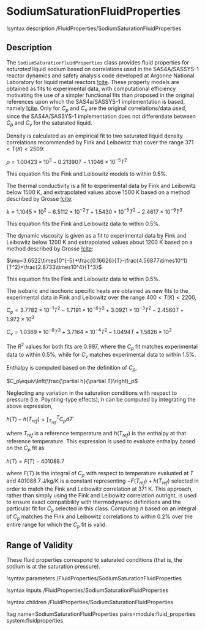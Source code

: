 # SodiumSaturationFluidProperties

!syntax description /FluidProperties/SodiumSaturationFluidProperties

## Description

The `SodiumSaturationFluidProperties` class provides fluid properties for _saturated_ liquid
sodium based on correlations used in the SAS4A/SASSYS-1 reactor dynamics
and safety analysis code developed at Argonne National Laboratory for
liquid metal reactors [!cite](sas). These property models are obtained as
fits to experimental data, with computational efficiency
motivating the use of a simpler functional fits than proposed in the original
references upon which the SAS4a/SASSYS-1 implementation is based,
namely [!cite](fink). Only for $C_p$ and $C_v$ are the original correlations/data
used, since the SAS4A/SASSYS-1 implementation does not differentiate between
$C_p$ and $C_v$ for the saturated liquid.

Density is calculated as an empirical fit to two saturated liquid
density correlations recommended by Fink and Leibowitz that
cover the range $371 < T (K) < 2509$:

$\rho=1.00423\times10^3-0.21390T-1.1046\times10^{-5}T^2$

This equation fits the Fink and Leibowitz models to within 9.5%.

The thermal conductivity is a fit to experimental data by Fink and Leibowitz
below 1500 K, and extrapolated values above 1500 K based on
a method described by Grosse [!cite](sas):

$k=1.1045\times10^2-6.5112\times10^{-2}T+1.5430\times10^{-5}T^2-2.4617\times10^{-9}T^3$

This equation fits the Fink and Leibowitz data to within 0.5%.

The dynamic viscosity is given as a fit to experimental data by Fink and
Leibowitz below 1200 K and extrapolated values about 1200 K based on
a method described by Grosse [!cite](sas):

$\mu=3.6522\times10^{-5}+\frac{0.16626}{T}-\frac{4.56877\times10^1}{T^2}+\frac{2.8733\times10^4}{T^3}$

This equation fits the Fink and Leibowitz data to within 0.5%.

The isobaric and isochoric specific heats are obtained as new fits to the
experimental data in Fink and Leibowitz over the range $400 < T (K) < 2200$,

$C_p=3.7782\times10^{-1}T^2-1.7191\times10^{-6}T^3+3.0921\times10^{-3}T^2-2.4560T+1.972\times10^3$

$C_v=1.0369\times10^{-8}T^3+3.7164\times10^{-4}T^2-1.0494T+1.5826\times10^3$

The $R^2$ values for both fits are 0.997, where the $C_p$ fit matches experimental
data to within 0.5%, while for $C_v$ matches experimental data to within 1.5%.

Enthalpy is computed based on the definition of $C_p$,

$C_p\equiv\left(\frac{\partial h}{\partial T}\right)_p$

Neglecting any variation in the saturation conditions with respect to pressure
(i.e. Poynting-type effects), $h$ can be computed by integrating the above
expression,

$h(T)-h(T_{ref})=\int_{T_{ref}}^TC_pdT'$

where $T_{ref}$ is a reference temperature and $h(T_{ref})$ is the enthalpy
at that reference temperature. This expression is used to evaluate enthalpy
based on the $C_p$ fit as

$h(T)=F(T)-401088.7$

where $F(T)$ is the integral of $C_p$ with respect to temperature evaluated
at $T$ and $401088.7$ J/kg/K is a constant representing $-F(T_{ref})+h(T_{ref})$
selected in order to match the Fink and Leibowitz correlation at 371 K.
This approach, rather than simply using the Fink and Leibowitz correlation outright,
is used to ensure exact compatibility with thermodynamic definitions and the particular
fit for $C_p$ selected in this class.
Computing $h$ based on an integral of $C_p$ matches the Fink
and Leibowitz correlations to within 0.2% over the entire range for which
the $C_p$ fit is valid.

## Range of Validity

These fluid properties correspond to saturated conditions (that is, the sodium is at the
saturation pressure).

!syntax parameters /FluidProperties/SodiumSaturationFluidProperties

!syntax inputs /FluidProperties/SodiumSaturationFluidProperties

!syntax children /FluidProperties/SodiumSaturationFluidProperties

!tag name=SodiumSaturationFluidProperties pairs=module:fluid_properties system:fluidproperties
